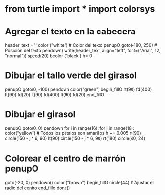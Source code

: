 # from turtle import * import colorsys
# Agregar el texto en la cabecera
header_text = ''
color ("white") # Color del texto penupO
goto(-180, 250) # Posición del texto pendown)
write(header_text, align="left", font=("Arial", 12,
"normal"))
speed(20)
bcolor ("black')
h= 0
# Dibujar el tallo verde del girasol
penupO
goto(0, -100)
pendown
color("green")
begin_fillO
rt(90)
fd(400)
It(90)
fd(20)
It(90)
fd(400)
It(90)
fd(20)
end_fillO
# Dibujar el girasol
penupO
goto(0, 0)
pendown
for i in range(16): for j in range(18):
color("yellow") # Todos los pétalos son amarillos h += 0.005
rt(90)
circle(150 - j * 6, 90)
It(90)
circle(150 - j * 6, 90)
rt(180)
circle(40, 24)
# Colorear el centro de marrón penupO
goto(-20, 0)
pendown()
color ("brown")
begin_fillO
circle(44) # Ajustar el radio del centro
end_fillo
done()



